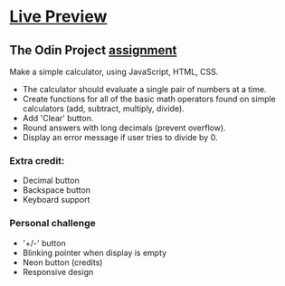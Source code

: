 # <a href="https://birds-chirping.github.io/calculator/">Live Preview</a>

## The Odin Project <a href="https://www.theodinproject.com/lessons/foundations-calculator">assignment</a>
Make a simple calculator, using JavaScript, HTML, CSS.

- The calculator should evaluate a single pair of numbers at a time.
- Create functions for all of the basic math operators found on simple calculators (add, subtract, multiply, divide).
- Add 'Clear' button.
- Round answers with long decimals (prevent overflow).
- Display an error message if user tries to divide by 0.

### Extra credit:
- Decimal button
- Backspace button
- Keyboard support 

### Personal challenge
- '+/-' button
- Blinking pointer when display is empty
- Neon button (credits)
- Responsive design
